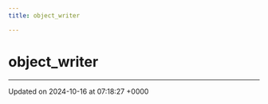 ```yaml
---
title: object_writer

---
```


# object_writer





-------------------------------

Updated on 2024-10-16 at 07:18:27 +0000